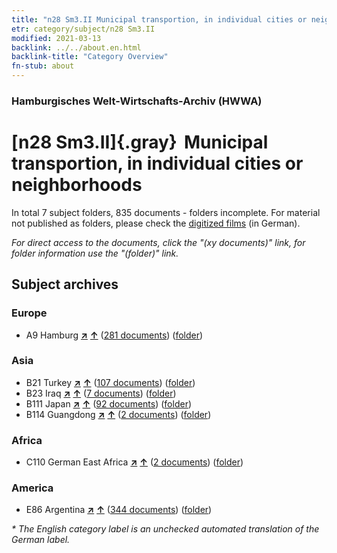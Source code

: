 ```yaml
---
title: "n28 Sm3.II Municipal transportion, in individual cities or neighborhoods"
etr: category/subject/n28 Sm3.II
modified: 2021-03-13
backlink: ../../about.en.html
backlink-title: "Category Overview"
fn-stub: about
---
```


### Hamburgisches Welt-Wirtschafts-Archiv (HWWA)
# [n28 Sm3.II]{.gray}&#8201; Municipal transportion, in individual cities or neighborhoods&#160; 





In total 7 subject folders, 835 documents - folders incomplete.
For material not published as folders, please check the [digitized films](/film/h1_sh) (in German).

_For direct access to the documents, click the "(xy documents)" link, for folder information use the "(folder)" link._

## Subject archives



### Europe

- A9 Hamburg [**&nearr;**](../../../geo/i/140905/about.en.html "Hamburg (all folders)") [**&uarr;**](../../../geo/about.en.html#A9 "Country category system") (<a href="https://pm20.zbw.eu/dfgview/sh/140905,145514" title="about: Hamburg : Municipal transportion, in individual cities or neighborhoods" target="_blank">281 documents</a>) ([folder](../../../../folder/sh/1409xx/140905/1455xx/145514/about.en.html))

### Asia

- B21 Turkey [**&nearr;**](../../../geo/i/141111/about.en.html "Turkey (all folders)") [**&uarr;**](../../../geo/about.en.html#B21 "Country category system") (<a href="https://pm20.zbw.eu/dfgview/sh/141111,145514" title="about: Turkey : Municipal transportion, in individual cities or neighborhoods" target="_blank">107 documents</a>) ([folder](../../../../folder/sh/1411xx/141111/1455xx/145514/about.en.html))
- B23 Iraq [**&nearr;**](../../../geo/i/141113/about.en.html "Iraq (all folders)") [**&uarr;**](../../../geo/about.en.html#B23 "Country category system") (<a href="https://pm20.zbw.eu/dfgview/sh/141113,145514" title="about: Iraq : Municipal transportion, in individual cities or neighborhoods" target="_blank">7 documents</a>) ([folder](../../../../folder/sh/1411xx/141113/1455xx/145514/about.en.html))
- B111 Japan [**&nearr;**](../../../geo/i/141272/about.en.html "Japan (all folders)") [**&uarr;**](../../../geo/about.en.html#B111 "Country category system") (<a href="https://pm20.zbw.eu/dfgview/sh/141272,145514" title="about: Japan : Municipal transportion, in individual cities or neighborhoods" target="_blank">92 documents</a>) ([folder](../../../../folder/sh/1412xx/141272/1455xx/145514/about.en.html))
- B114 Guangdong [**&nearr;**](../../../geo/i/141275/about.en.html "Guangdong (all folders)") [**&uarr;**](../../../geo/about.en.html#B114 "Country category system") (<a href="https://pm20.zbw.eu/dfgview/sh/141275,145514" title="about: Guangdong : Municipal transportion, in individual cities or neighborhoods" target="_blank">2 documents</a>) ([folder](../../../../folder/sh/1412xx/141275/1455xx/145514/about.en.html))

### Africa

- C110 German East Africa [**&nearr;**](../../../geo/i/141471/about.en.html "German East Africa (all folders)") [**&uarr;**](../../../geo/about.en.html#C110 "Country category system") (<a href="https://pm20.zbw.eu/dfgview/sh/141471,145514" title="about: German East Africa : Municipal transportion, in individual cities or neighborhoods" target="_blank">2 documents</a>) ([folder](../../../../folder/sh/1414xx/141471/1455xx/145514/about.en.html))

### America

- E86 Argentina [**&nearr;**](../../../geo/i/141692/about.en.html "Argentina (all folders)") [**&uarr;**](../../../geo/about.en.html#E86 "Country category system") (<a href="https://pm20.zbw.eu/dfgview/sh/141692,145514" title="about: Argentina : Municipal transportion, in individual cities or neighborhoods" target="_blank">344 documents</a>) ([folder](../../../../folder/sh/1416xx/141692/1455xx/145514/about.en.html))


_* The English category label is an unchecked automated translation of the German label._

